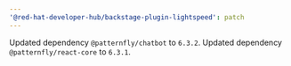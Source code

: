 ```yaml
---
'@red-hat-developer-hub/backstage-plugin-lightspeed': patch
---
```


Updated dependency `@patternfly/chatbot` to `6.3.2`.
Updated dependency `@patternfly/react-core` to `6.3.1`.
